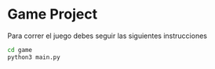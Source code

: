 # Game Project

Para correr el juego debes seguir las siguientes instrucciones
```sh
cd game
python3 main.py
```


